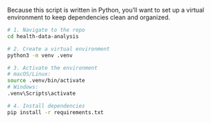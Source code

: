 Because this script is written in Python, you’ll want to set up a virtual environment to keep dependencies clean and organized.

```bash
# 1. Navigate to the repo
cd health-data-analysis

# 2. Create a virtual environment
python3 -m venv .venv

# 3. Activate the environment
# macOS/Linux:
source .venv/bin/activate
# Windows:
.venv\Scripts\activate

# 4. Install dependencies
pip install -r requirements.txt

```